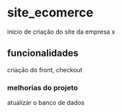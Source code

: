 # site_ecomerce
inicio de criação do site da empresa x

## funcionalidades
criação do front, checkout

### melhorias do projeto
atualizar o banco de dados

